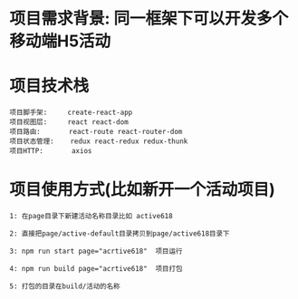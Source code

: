 # 项目需求背景: 同一框架下可以开发多个移动端H5活动 

# 项目技术栈

    项目脚手架:     create-react-app
    项目视图层:     react react-dom
    项目路由:       react-route react-router-dom
    项目状态管理:    redux react-redux redux-thunk
    项目HTTP:       axios


# 项目使用方式(比如新开一个活动项目)

    1: 在page目录下新建活动名称目录比如 active618

    2: 直接把page/active-default目录拷贝到page/active618目录下

    3: npm run start page="acrtive618"  项目运行

    4: npm run build page="acrtive618"  项目打包
    
    5: 打包的目录在build/活动的名称

    

